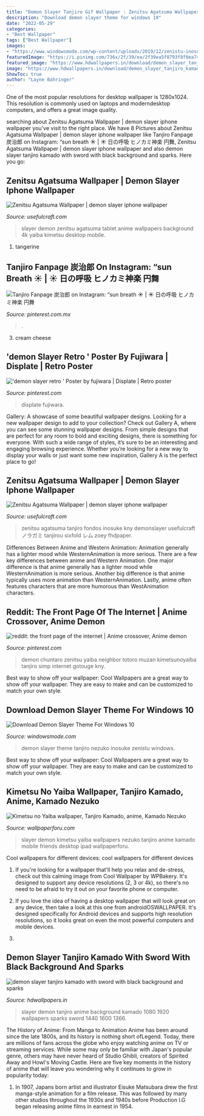 ```yaml
---
title: "Demon Slayer Tanjiro Gif Wallpaper : Zenitsu Agatsuma Wallpaper"
description: "Download demon slayer theme for windows 10"
date: "2022-05-29"
categories:
- "Best Wallpaper"
tags: ["Best Wallpaper"]
images:
- "https://www.windowsmode.com/wp-content/uploads/2019/12/zenistu-inosuke-nezuko-tanjiro-wallpaper-768x1085.jpg"
featuredImage: "https://i.pinimg.com/736x/2f/39/ea/2f39ea5f8793f8f0ea745176363fbfef.jpg"
featured_image: "https://www.hdwallpapers.in/download/demon_slayer_tanjiro_kamado_with_sword_with_black_background_and_sparks_hd_anime_hd-1920x1080.jpg"
image: "https://www.hdwallpapers.in/download/demon_slayer_tanjiro_kamado_with_sword_with_black_background_and_sparks_hd_anime_hd-1920x1080.jpg"
ShowToc: true
author: "Layne Bahringer"
---
```



One of the most popular resolutions for desktop wallpaper is 1280x1024. This resolution is commonly used on laptops and moderndesktop computers, and offers a great image quality.

	

		
searching about Zenitsu Agatsuma Wallpaper | demon slayer iphone wallpaper you've visit to the right place. We have 8 Pictures about Zenitsu Agatsuma Wallpaper | demon slayer iphone wallpaper like Tanjiro Fanpage 炭治郎 on Instagram: “sun breath ☀️ | ☀️ 日の呼吸 ヒノカミ神楽 円舞, Zenitsu Agatsuma Wallpaper | demon slayer iphone wallpaper and also demon slayer tanjiro kamado with sword with black background and sparks. Here you go:
		
    
## Zenitsu Agatsuma Wallpaper | Demon Slayer Iphone Wallpaper

<img loading=lazy src="https://www.usefulcraft.com/wp-content/uploads/2020/01/zenitsu-agatsuma-wallpaper-39.jpg" onerror="this.onerror=null;this.src='https://tse2.mm.bing.net/th?id=OIP.SVXno1ax71iU8SS9Ai-8TgHaLH&amp;pid=15.1';" alt="Zenitsu Agatsuma Wallpaper | demon slayer iphone wallpaper">

_Source: usefulcraft.com_

>slayer demon zenitsu agatsuma tablet anime wallpapers background 4k yaiba kimetsu desktop mobile. 

	

1. tangerine 

    
## Tanjiro Fanpage 炭治郎 On Instagram: “sun Breath ☀️ | ☀️ 日の呼吸 ヒノカミ神楽 円舞

<img loading=lazy src="https://i.pinimg.com/736x/76/59/70/765970ac68cf91c30864f432258a1b4b.jpg" onerror="this.onerror=null;this.src='https://tse1.mm.bing.net/th?id=OIP.7aREkYiS5Om5RtpUGwMUkgHaEK&amp;pid=15.1';" alt="Tanjiro Fanpage 炭治郎 on Instagram: “sun breath ☀️ | ☀️ 日の呼吸 ヒノカミ神楽 円舞">

_Source: pinterest.com.mx_

>. 

	

3. cream cheese 

    
## &#039;demon Slayer Retro &#039; Poster By Fujiwara | Displate | Retro Poster

<img loading=lazy src="https://i.pinimg.com/736x/2f/39/ea/2f39ea5f8793f8f0ea745176363fbfef.jpg" onerror="this.onerror=null;this.src='https://tse4.mm.bing.net/th?id=OIP.8Hvz8zzER-VHzLZp9ZW1pgHaKd&amp;pid=15.1';" alt="&#039;demon slayer retro &#039; Poster by fujiwara | Displate | Retro poster">

_Source: pinterest.com_

>displate fujiwara. 

	

Gallery: A showcase of some beautiful wallpaper designs.
Looking for a new wallpaper design to add to your collection? Check out Gallery A, where you can see some stunning wallpaper designs. From simple designs that are perfect for any room to bold and exciting designs, there is something for everyone. With such a wide range of styles, it’s sure to be an interesting and engaging browsing experience. Whether you’re looking for a new way to display your walls or just want some new inspiration, Gallery A is the perfect place to go!





	
	
    
## Zenitsu Agatsuma Wallpaper | Demon Slayer Iphone Wallpaper

<img loading=lazy src="http://www.usefulcraft.com/wp-content/uploads/2020/01/zenitsu-agatsuma-wallpaper-18.jpg" onerror="this.onerror=null;this.src='https://tse3.mm.bing.net/th?id=OIP.9-EvFlXaSF5q258g2JnD0gHaNK&amp;pid=15.1';" alt="Zenitsu Agatsuma Wallpaper | demon slayer iphone wallpaper">

_Source: usefulcraft.com_

>zenitsu agatsuma tanjiro fondos inosuke kny demonslayer usefulcraft ノラガミ tanjirou sixfold レム zoey fhdpaper. 

	

Differences Between Anime and Western Animation: Animation generally has a lighter mood while WesternAnimation is more serious.
There are a few key differences between anime and Western Animation. One major difference is that anime generally has a lighter mood while WesternAnimation is more serious. Another big difference is that anime typically uses more animation than WesternAnimation. Lastly, anime often features characters that are more humorous than WestAnimation characters.

    
## Reddit: The Front Page Of The Internet | Anime Crossover, Anime Demon

<img loading=lazy src="https://i.pinimg.com/736x/48/1f/f6/481ff671c9fa9d7d26c44ab85fa4ff17.jpg" onerror="this.onerror=null;this.src='https://tse1.mm.bing.net/th?id=OIP.yC0o5Ngv3CVj79wNa_-40wHaJ3&amp;pid=15.1';" alt="reddit: the front page of the internet | Anime crossover, Anime demon">

_Source: pinterest.com_

>demon chuntaro zenitsu yaiba neighbor totoro muzan kimetsunoyaiba tanjiro simp internet gotouge kny. 

	

Best way to show off your wallpaper:
Cool Wallpapers are a great way to show off your wallpaper. They are easy to make and can be customized to match your own style.

    
## Download Demon Slayer Theme For Windows 10

<img loading=lazy src="https://www.windowsmode.com/wp-content/uploads/2019/12/zenistu-inosuke-nezuko-tanjiro-wallpaper-768x1085.jpg" onerror="this.onerror=null;this.src='https://tse3.mm.bing.net/th?id=OIP.aaLmboGTxt_pnidXI_up6AHaKd&amp;pid=15.1';" alt="Download Demon Slayer Theme For Windows 10">

_Source: windowsmode.com_

>demon slayer theme tanjiro nezuko inosuke zenistu windows. 

	

Best way to show off your wallpaper:
Cool Wallpapers are a great way to show off your wallpaper. They are easy to make and can be customized to match your own style.

    
## Kimetsu No Yaiba Wallpaper, Tanjiro Kamado, Anime, Kamado Nezuko

<img loading=lazy src="https://wallpaperforu.com/wp-content/uploads/2020/08/kimetsu-no-yaiba-wallpaper-200831140614431350x2400.jpg" onerror="this.onerror=null;this.src='https://tse2.mm.bing.net/th?id=OIP.gOwKQDXkRTN38A57dxLZjgHaNK&amp;pid=15.1';" alt="Kimetsu no Yaiba wallpaper, Tanjiro Kamado, anime, Kamado Nezuko">

_Source: wallpaperforu.com_

>slayer demon kimetsu yaiba wallpapers nezuko tanjiro anime kamado mobile friends desktop ipad wallpaperforu. 

	

Cool wallpapers for different devices:
cool wallpapers for different devices 

1. If you're looking for a wallpaper that'll help you relax and de-stress, check out this calming image from Cool Wallpaper by WPBakery. It's designed to support any device resolutions (2, 3 or 4k), so there's no need to be afraid to try it out on your favorite phone or computer.

2. If you love the idea of having a desktop wallpaper that will look great on any device, then take a look at this one from androidOSWALLPAPER. It's designed specifically for Android devices and supports high resolution resolutions, so it looks great on even the most powerful computers and mobile devices.

3.

    
## Demon Slayer Tanjiro Kamado With Sword With Black Background And Sparks

<img loading=lazy src="https://www.hdwallpapers.in/download/demon_slayer_tanjiro_kamado_with_sword_with_black_background_and_sparks_hd_anime_hd-1920x1080.jpg" onerror="this.onerror=null;this.src='https://tse3.mm.bing.net/th?id=OIP.ljzgEQLh-K_tJJ_4K3OqfQHaEK&amp;pid=15.1';" alt="demon slayer tanjiro kamado with sword with black background and sparks">

_Source: hdwallpapers.in_

>slayer demon tanjiro anime background kamado 1080 1920 wallpapers sparks sword 1440 1600 1366. 

	

The History of Anime: From Manga to Animation
Anime has been around since the late 1800s, and its history is nothing short ofLegend. Today, there are millions of fans across the globe who enjoy watching anime on TV or streaming services. While some may only be familiar with Japan's popular genre, others may have never heard of Studio Ghibli, creators of Spirited Away and Howl's Moving Castle. Here are five key moments in the history of anime that will leave you wondering why it continues to grow in popularity today:
1) In 1907, Japans born artist and illustrator Eisuke Matsubara drew the first manga-style animation for a film release. This was followed by many other studios throughout the 1930s and 1940s before Production I.G began releasing anime films in earnest in 1954.

